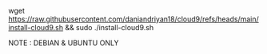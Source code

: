 wget https://raw.githubusercontent.com/daniandriyan18/cloud9/refs/heads/main/install-cloud9.sh && sudo ./install-cloud9.sh

NOTE : DEBIAN & UBUNTU ONLY
